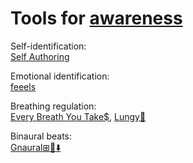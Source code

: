 
# Tools for [awareness](https://adequate.life/awareness/)

Self-identification:  
[Self Authoring](https://www.selfauthoring.com/)

Emotional identification:  
[feeels](https://feelu.vercel.app/)

Breathing regulation:  
[Every Breath You Take$](https://github.com/kbre93/every-breath-you-take),
[Lungy🍎](https://www.lungy.app/)

Binaural beats:  
[Gnaural⊞🐧⬇️](https://sourceforge.net/projects/gnaural/)
